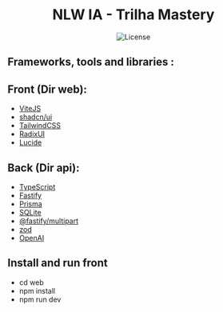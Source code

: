 <h1 align="center"> NLW IA - Trilha Mastery</h1>

<p align="center">
  <img alt="License" src="https://img.shields.io/static/v1?label=license&message=MIT&color=49AA26&labelColor=000000">
</p>

## Frameworks, tools and libraries :

## Front (Dir web):

- [ViteJS](https://vitejs.dev/)
- [shadcn/ui](https://ui.shadcn.com/)
- [TailwindCSS](https://tailwindcss.com/)
- [RadixUI](https://www.radix-ui.com/)
- [Lucide](https://lucide.dev/)

## Back (Dir api):

- [TypeScript](https://www.typescriptlang.org/)
- [Fastify](https://fastify.io/)
- [Prisma](https://www.prisma.io/)
- [SQLite](https://www.sqlite.org/index.html)
- [@fastify/multipart](https://github.com/fastify/fastify-multipart)
- [zod](https://github.com/colinhacks/zod#installation)
- [OpenAI](https://openai.com/)

## Install and run front

 - cd web
 - npm install
 - npm run dev

 
<!-- 
- [NodeJS](https://nodejs.org/)
- [TypeScript](https://www.typescriptlang.org/)
- [Fastify](https://www.fastify.io/)
- [Prisma](https://www.prisma.io/)

- [ReactJS](https://reactjs.org/)
- [TailwindCSS](https://tailwindcss.com/)
- [React Native](https://reactnative.dev/)
- [Expo](https://expo.io/)


## Customizações:

- Foram adicionados 
-->


